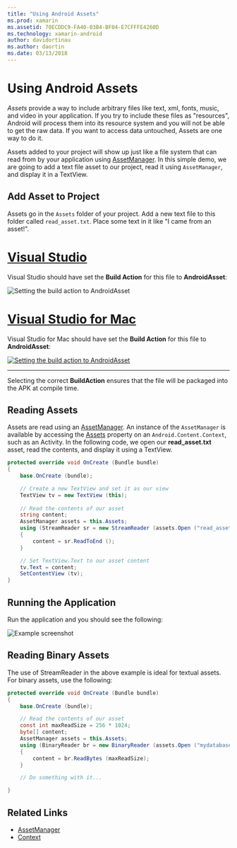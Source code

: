 ```yaml
---
title: "Using Android Assets"
ms.prod: xamarin
ms.assetid: 70ECDDC9-FA40-03B4-BF04-E7CFFFE4260D
ms.technology: xamarin-android
author: davidortinau
ms.author: daortin
ms.date: 03/13/2018
---
```


# Using Android Assets

_Assets_ provide a way to include arbitrary files like text, xml,
fonts, music, and video in your application. If you try to include
these files as "resources", Android will process them into its resource
system and you will not be able to get the raw data. If you want to
access data untouched, Assets are one way to do it.

Assets added to your project will show up just like a file system that
can read from by your application using
[AssetManager](xref:Android.Content.Res.AssetManager).
In this simple demo, we are going to add a text file asset to our
project, read it using `AssetManager`, and display it in a TextView.

## Add Asset to Project

Assets go in the `Assets` folder of your project. Add a new text file
to this folder called `read_asset.txt`. Place some text in it like "I
came from an asset!".

# [Visual Studio](#tab/windows)

Visual Studio should have set the **Build Action** for this file to
**AndroidAsset**:

![Setting the build action to AndroidAsset](android-assets-images/asset-properties-vs.png) 

# [Visual Studio for Mac](#tab/macos)

Visual Studio for Mac should have set the **Build Action** for this file to
**AndroidAsset**:

[![Setting the build action to AndroidAsset](android-assets-images/asset-properties-xs-sml.png)](android-assets-images/asset-properties-xs.png#lightbox)

-----

Selecting the correct **BuildAction** ensures that the file will be
packaged into the APK at compile time.

## Reading Assets

Assets are read using an
[AssetManager](xref:Android.Content.Res.AssetManager). An
instance of the `AssetManager` is available by accessing the
[Assets](xref:Android.Content.Context.Assets) property on an
`Android.Content.Context`, such as an Activity.
In the following code, we open our **read_asset.txt** asset, read the
contents, and display it using a TextView.

```csharp
protected override void OnCreate (Bundle bundle)
{
    base.OnCreate (bundle);

    // Create a new TextView and set it as our view
    TextView tv = new TextView (this);
    
    // Read the contents of our asset
    string content;
    AssetManager assets = this.Assets;
    using (StreamReader sr = new StreamReader (assets.Open ("read_asset.txt")))
    {
        content = sr.ReadToEnd ();
    }

    // Set TextView.Text to our asset content
    tv.Text = content;
    SetContentView (tv);
}
```

## Running the Application

Run the application and you should see the following:

![Example screenshot](android-assets-images/screenshot.png)

## Reading Binary Assets

The use of StreamReader in the above example is ideal for textual assets. For binary assets, use the following:

```csharp
protected override void OnCreate (Bundle bundle)
{
    base.OnCreate (bundle);

    // Read the contents of our asset
    const int maxReadSize = 256 * 1024;
    byte[] content;
    AssetManager assets = this.Assets;
    using (BinaryReader br = new BinaryReader (assets.Open ("mydatabase.db")))
    {
        content = br.ReadBytes (maxReadSize);
    }

    // Do something with it...

}
```

## Related Links

- [AssetManager](xref:Android.Content.Res.AssetManager)
- [Context](xref:Android.Content.Context)
